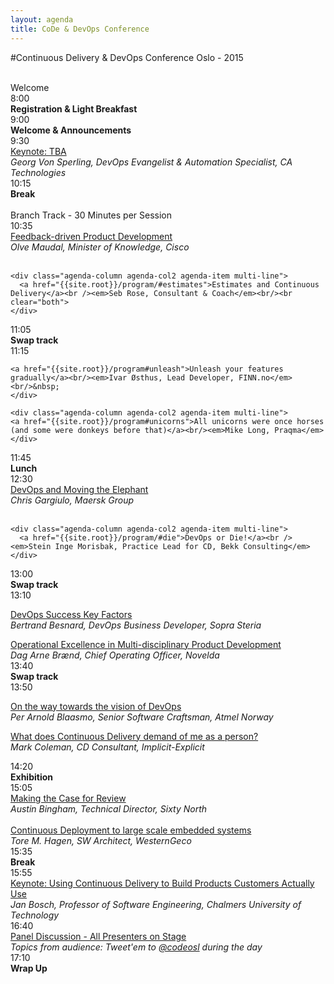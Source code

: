 ```yaml
---
layout: agenda
title: CoDe & DevOps Conference
---
```

#Continuous Delivery & DevOps Conference Oslo - 2015

<div class="container">
  <div class="agenda-row">
    <div class="agenda-column agenda-column-time">&nbsp;</div>
    <div class="agenda-column agenda-1col agenda-header-item">Welcome</div>
  </div>

  <div class="agenda-row">
    <div class="agenda-column agenda-column-time timestamp">8:00</div>
    <div class="agenda-column agenda-1col agenda-item"><strong>Registration &amp; Light Breakfast</strong></div>
  </div>

  <div class="agenda-row">
    <div class="agenda-column agenda-column-time timestamp">9:00</div>
    <div class="agenda-column agenda-1col agenda-item">
      <strong>Welcome &amp; Announcements</strong><br /><em></em>
    </div>
  </div>

  <div class="agenda-row">
    <div class="agenda-column agenda-column-time timestamp">9:30</div>
    <div class="agenda-column agenda-1col agenda-item">
      <a href="{{site.root}}/program/#devops">Keynote: TBA</a><br />
      <em>Georg Von Sperling, DevOps Evangelist &amp; Automation Specialist, CA Technologies</em>
    </div>
  </div>

  <div class="agenda-row">
    <div class="agenda-column agenda-column-time timestamp">10:15</div>
    <div class="agenda-column agenda-1col agenda-break"><strong>Break</strong></div>
  </div>

  <div class="agenda-row">
    <div class="agenda-column agenda-column-time">&nbsp;</div>
    <div class="agenda-column agenda-1col agenda-header-item">Branch Track - 30 Minutes per Session</div>
  </div>

  <div class="agenda-row">
    <div class="agenda-column agenda-column-time timestamp">10:35</div>
    <div class="agenda-column agenda-col2 agenda-item multi-line">
      <a href="{{site.root}}/program/#feedback">Feedback-driven Product Development</a><br /><em>Olve Maudal, Minister of Knowledge, Cisco</em><br/>&nbsp;
    </div>

    <div class="agenda-column agenda-col2 agenda-item multi-line">
      <a href="{{site.root}}/program/#estimates">Estimates and Continuous Delivery</a><br /><em>Seb Rose, Consultant & Coach</em><br/><br clear="both">
    </div>
  </div>

  <div class="agenda-row">
    <div class="agenda-column agenda-column-time timestamp">11:05</div>
    <div class="agenda-column agenda-1col agenda-break"><strong>Swap track</strong></div>
  </div>

  <div class="agenda-row">
    <div class="agenda-column agenda-column-time timestamp">11:15</div>
    <div class="agenda-column agenda-col2 agenda-item multi-line">

    <a href="{{site.root}}/program#unleash">Unleash your features gradually</a><br/><em>Ivar Østhus, Lead Developer, FINN.no</em><br/>&nbsp;
    </div>

    <div class="agenda-column agenda-col2 agenda-item multi-line">
    <a href="{{site.root}}/program#unicorns">All unicorns were once horses (and some were donkeys before that)</a><br/><em>Mike Long, Praqma</em></div>
  </div>

  <div class="agenda-row">
    <div class="agenda-column agenda-column-time timestamp">11:45</div>
    <div class="agenda-column agenda-1col agenda-break"><strong>Lunch</strong></div>
  </div>

  <div class="agenda-row">
    <div class="agenda-column agenda-column-time timestamp">12:30</div>
    <div class="agenda-column agenda-col2 agenda-item multi-line">
      <a href="{{site.root}}/program/#elephant"> DevOps and Moving the Elephant</a><br /><em>Chris Gargiulo, Maersk Group</em><br/>&nbsp;
    </div>

    <div class="agenda-column agenda-col2 agenda-item multi-line">
      <a href="{{site.root}}/program/#die">DevOps or Die!</a><br /><em>Stein Inge Morisbak, Practice Lead for CD, Bekk Consulting</em>
    </div>
  </div>

  <div class="agenda-row">
    <div class="agenda-column agenda-column-time timestamp">13:00</div>
    <div class="agenda-column agenda-1col agenda-break"><strong>Swap track</strong></div>
  </div>

<div class="agenda-row">
  <div class="agenda-column agenda-column-time timestamp">13:10</div>
  <div class="agenda-column agenda-col2 agenda-item multi-line">

  <a href="{{site.root}}/program#key">DevOps Success Key Factors</a><br/><em>Bertrand Besnard, DevOps Business Developer, Sopra Steria</em></div>
  <div class="agenda-column agenda-col2 agenda-item multi-line">
  <a href="{{site.root}}/program#exellence">Operational Excellence in Multi-disciplinary Product Development</a><br/><em>Dag Arne Brænd, Chief Operating Officer, Novelda</em></div>
</div>

<div class="agenda-row">
  <div class="agenda-column agenda-column-time timestamp">13:40</div>
  <div class="agenda-column agenda-1col agenda-break"><strong>Swap track</strong></div>
</div>

<div class="agenda-row">
  <div class="agenda-column agenda-column-time timestamp">13:50</div>
  <div class="agenda-column agenda-col2 agenda-item multi-line">

  <a href="{{site.root}}/program#vision">On the way towards the vision of DevOps</a><br/><em>Per Arnold Blaasmo, Senior Software Craftsman, Atmel Norway</em></div>
  <div class="agenda-column agenda-col2 agenda-item multi-line">

  <a href="{{site.root}}/program#demand">What does Continuous Delivery demand of me as a person?</a><br/><em>Mark Coleman, CD Consultant, Implicit-Explicit</em></div>
</div>

  <div class="agenda-row">
    <div class="agenda-column agenda-column-time timestamp">14:20</div>
    <div class="agenda-column agenda-1col agenda-break"><strong>Exhibition</strong></div>
  </div>

  <div class="agenda-row">
    <div class="agenda-column agenda-column-time timestamp">15:05</div>
    <div class="agenda-column agenda-col2 agenda-item multi-line"><a href="{{site.root}}/program/#making">Making the Case for Review</a><br /><em>Austin Bingham, Technical Director, Sixty North</em><br/>&nbsp;
    </div>
    <div class="agenda-column agenda-col2 agenda-item multi-line"><a href="{{site.root}}/program/#largescale">Continuous Deployment to large scale embedded systems</a><br /><em>Tore M. Hagen, SW Architect, WesternGeco</em></div>
  </div>

  <div class="agenda-row">
    <div class="agenda-column agenda-column-time timestamp">15:35</div>
    <div class="agenda-column agenda-1col agenda-break"><strong>Break</strong></div>
  </div>

<div class="agenda-row">
  <div class="agenda-column agenda-column-time timestamp">15:55</div>
  <div class="agenda-column agenda-1col agenda-item">
    <a href="{{site.root}}/program/#usingcd">Keynote: Using Continuous Delivery to Build Products Customers Actually Use</a><br />
    <em>Jan Bosch, Professor of Software Engineering, Chalmers University of Technology</em>
  </div>
</div>

<div class="agenda-row">
  <div class="agenda-column agenda-column-time timestamp">16:40</div>

  <div class="agenda-column agenda-1col agenda-item"><a href="{{site.root}}/program/#panel">Panel Discussion - All Presenters on Stage</a><br/><em>Topics from audience: Tweet'em to <a href="{{site.root}}/social/tweets.html">@codeosl</a> during the day</em></div>


<div class="agenda-row">
  <div class="agenda-column agenda-column-time timestamp">17:10</div>
  <div class="agenda-column agenda-1col agenda-item"><strong>Wrap Up</strong></div>
</div>
